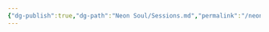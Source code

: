 ```yaml
---
{"dg-publish":true,"dg-path":"Neon Soul/Sessions.md","permalink":"/neon-soul/sessions/","updated":"2023-11-03T01:01:52.434-04:00"}
---
```



